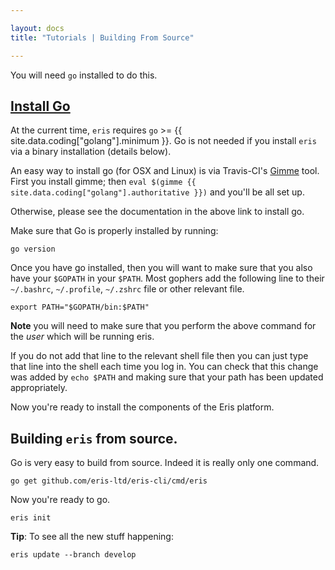 ```yaml
---

layout: docs
title: "Tutorials | Building From Source"

---
```


You will need `go` installed to do this.

## [Install Go](https://golang.org/doc/install)

At the current time, `eris` requires `go` >= {{ site.data.coding["golang"].minimum }}. Go is not needed if you install `eris` via a binary installation (details below).

An easy way to install go (for OSX and Linux) is via Travis-CI's [Gimme](https://github.com/travis-ci/gimme) tool. First you install gimme; then `eval $(gimme {{ site.data.coding["golang"].authoritative }})` and you'll be all set up.

Otherwise, please see the documentation in the above link to install go.

Make sure that Go is properly installed by running:

```
go version
```

Once you have go installed, then you will want to make sure that you also have your `$GOPATH` in your `$PATH`. Most gophers add the following line to their `~/.bashrc`, `~/.profile`, `~/.zshrc` file or other relevant file.

```
export PATH="$GOPATH/bin:$PATH"
```

**Note** you will need to make sure that you perform the above command for the *user* which will be running eris.

If you do not add that line to the relevant shell file then you can just type that line into the shell each time you log in. You can check that this change was added by `echo $PATH` and making sure that your path has been updated appropriately.

Now you're ready to install the components of the Eris platform.

## Building `eris` from source.

Go is very easy to build from source. Indeed it is really only one command.

```
go get github.com/eris-ltd/eris-cli/cmd/eris
```

Now you're ready to go.

```
eris init
```

**Tip**: To see all the new stuff happening:

```irc
eris update --branch develop
```
